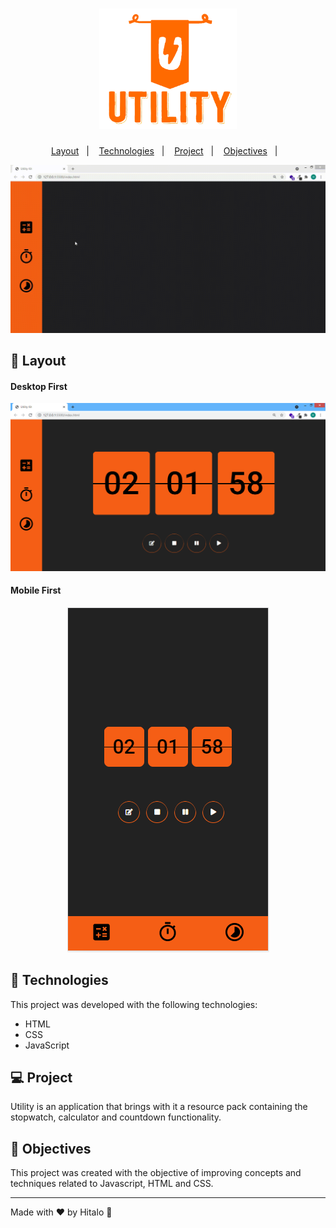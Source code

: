 <h1 align="center">
  <img alt="Utility" title="Utility" src=".github/logo.png" width="220px" />
</h1>

<p align="center">
<a href="#-layout">Layout</a>&nbsp;&nbsp;&nbsp;|&nbsp;&nbsp;&nbsp;
  <a href="#-technologies">Technologies</a>&nbsp;&nbsp;&nbsp;|&nbsp;&nbsp;&nbsp;
  <a href="#-project">Project</a>&nbsp;&nbsp;&nbsp;|&nbsp;&nbsp;&nbsp;
  <a href="#-objectives">Objectives</a>&nbsp;&nbsp;&nbsp;|&nbsp;&nbsp;&nbsp;

</p>


<p align="center">
 <img src=".github/utility-movie.gif" alt="Application demo" />
</p>

## 🔖 Layout

#### Desktop First

<p align="center">
 <img src=".github/desktopFirst.png" alt="Image Desktop First" />
</p>

#### Mobile First

<p align="center">
 <img src=".github/mobileFirst.png" alt="Image Desktop First" />
</p>

## 🚀 Technologies

This project was developed with the following technologies:

- HTML
- CSS
- JavaScript

## 💻 Project

Utility is an application that brings with it a resource pack containing the stopwatch, calculator and countdown functionality.

## :memo: Objectives


This project was created with the objective of improving concepts and techniques related to Javascript, HTML and CSS.

---
Made with ♥ by Hitalo 🚀